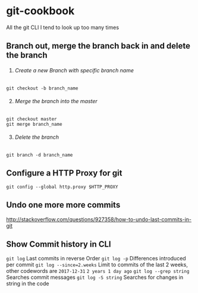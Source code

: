 # git-cookbook
All the git CLI I tend to look up too many times

## Branch out, merge the branch back in and delete the branch

1. ###### Create a new Branch with specific branch name
  `git checkout -b branch_name`

2. ###### Merge the branch into the master
  ```
  git checkout master
  git merge branch_name
  ```

3. ###### Delete the branch
  `git branch -d branch_name`

## Configure a HTTP Proxy for git
`git config --global http.proxy $HTTP_PROXY`

## Undo one more more commits ##
http://stackoverflow.com/questions/927358/how-to-undo-last-commits-in-git

## Show Commit history in CLI ##
`git log`
Last commits in reverse Order
`git log -p`
Differences introduced per commit
`git log --since=2.weeks`
Limit to commits of the last 2 weeks, other codewords are `2017-12-31` `2 years 1 day ago`
`git log --grep string`
Searches commit messages
`git log -S string`
Searches for changes in string in the code
